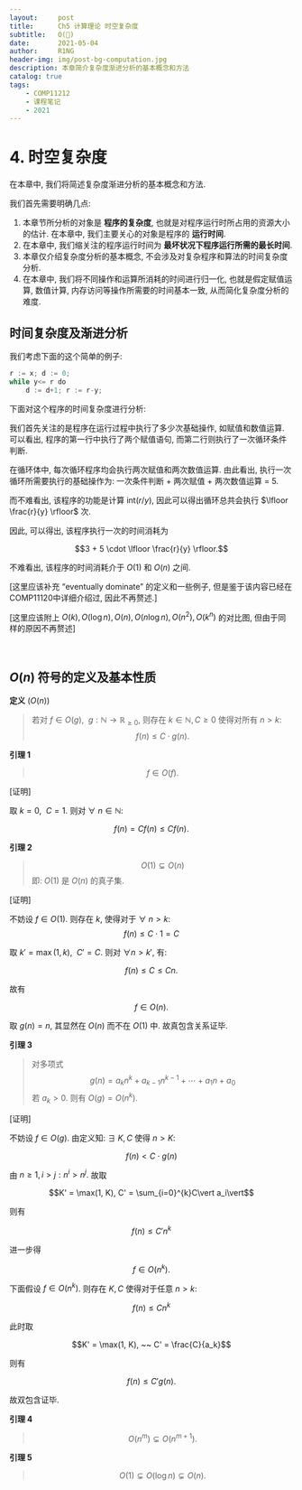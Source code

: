 ```yaml
---
layout:     post
title:      Ch5 计算理论 时空复杂度
subtitle:   O(🤔)
date:       2021-05-04
author:     R1NG
header-img: img/post-bg-computation.jpg
description: 本章简介复杂度渐进分析的基本概念和方法
catalog: true
tags:
    - COMP11212
    - 课程笔记
    - 2021
---
```


# 4. 时空复杂度

在本章中, 我们将简述复杂度渐进分析的基本概念和方法.

我们首先需要明确几点: 
1. 本章节所分析的对象是 **程序的复杂度**, 也就是对程序运行时所占用的资源大小的估计. 在本章中, 我们主要关心的对象是程序的 **运行时间**.
2. 在本章中, 我们缩关注的程序运行时间为 **最坏状况下程序运行所需的最长时间**. 
3. 本章仅介绍复杂度分析的基本概念, 不会涉及对复杂程序和算法的时间复杂度分析. 
4. 在本章中, 我们将不同操作和运算所消耗的时间进行归一化, 也就是假定赋值运算, 数值计算, 内存访问等操作所需要的时间基本一致, 从而简化复杂度分析的难度.

## 时间复杂度及渐进分析

我们考虑下面的这个简单的例子: 

~~~python
r := x; d := 0;
while y<= r do 
    d := d+1; r := r-y;
~~~

下面对这个程序的时间复杂度进行分析:

我们首先关注的是程序在运行过程中执行了多少次基础操作, 如赋值和数值运算. 可以看出, 程序的第一行中执行了两个赋值语句, 而第二行则执行了一次循环条件判断. 

在循环体中, 每次循环程序均会执行两次赋值和两次数值运算. 由此看出, 执行一次循环所需要执行的基础操作为: 一次条件判断 + 两次赋值 + 两次数值运算 = $5$.

而不难看出, 该程序的功能是计算 $\text{int}(r / y)$, 因此可以得出循环总共会执行 $\lfloor \frac{r}{y} \rfloor$ 次. 

因此, 可以得出, 该程序执行一次的时间消耗为

$$3 + 5 \cdot \lfloor \frac{r}{y} \rfloor.$$

不难看出, 该程序的时间消耗介于 $O(1)$ 和 $O(n)$ 之间. 

[这里应该补充 “eventually dominate” 的定义和一些例子, 但是鉴于该内容已经在COMP11120中详细介绍过, 因此不再赘述.]

[这里应该附上 $O(k), O(\log n), O(n), O(n\log n), O(n^2), O(k^n)$ 的对比图, 但由于同样的原因不再赘述]

<br>


## $O(n)$ 符号的定义及基本性质

**定义** ($O(n)$)
> 若对 $f \in O(g),~~ g: \mathbb{N} \rightarrow \mathbb{R}_{\geq 0}$, 则存在 $k \in \mathbb{N}, C \geq 0$ 使得对所有 $n > k$: 
> $$f(n) \leq C \cdot g(n).$$

**引理 1**
>$$f \in O(f).$$

[证明]

取 $k = 0, ~~C= 1$. 则对 $\forall~ n \in \mathbb{N}$:

$$f(n) = Cf(n) \leq Cf(n).$$

**引理 2**
>$$O(1) \subsetneq O(n) $$
> 即: $O(1)$ 是 $O(n)$ 的真子集.

[证明]

不妨设 $f \in O(1)$. 则存在 $k$, 使得对于 $\forall~ n > k$: 
$$f(n) \leq C\cdot 1 = C$$

取 $k' = \max(1, k), ~~ C' = C$. 则对 $\forall n > k'$, 有:

$$f(n) \leq C \leq Cn.$$

故有

$$f \in O(n).$$

取 $g(n) = n$, 其显然在 $O(n)$ 而不在 $O(1)$ 中. 故真包含关系证毕. 

**引理 3**
>对多项式 
>$$g(n) = a_kn^k + a_{k-1}n^{k-1} + \cdots + a_1n + a_0$$
> 若 $a_k > 0$. 则有 $O(g) = O(n^k).$

[证明]

不妨设 $f \in O(g)$. 由定义知: $\exists ~K, C$ 使得 $n> K:$

$$f(n) < C \cdot g(n)$$

由 $n\geq 1, i>j: n^i > n^j.$ 故取 

$$K' = \max(1, K), C' = \sum_{i=0}^{k}C\vert a_i\vert$$

则有

$$f(n) \leq C'n^k$$

进一步得

$$f \in O(n^k).$$

下面假设 $f \in O(n^k)$. 则存在 $K, C$ 使得对于任意 $n>k$:

$$f(n) \leq Cn^k$$

此时取

$$K' = \max(1, K), ~~ C' = \frac{C}{a_k}$$

则有

$$f(n)\leq C'g(n).$$

故双包含证毕. 

**引理 4**
>$$O(n^m) \subsetneq O(n^{m+1}).$$

**引理 5**
>$$O(1) \subsetneq O(\log n) \subsetneq O(n).$$

<br>


